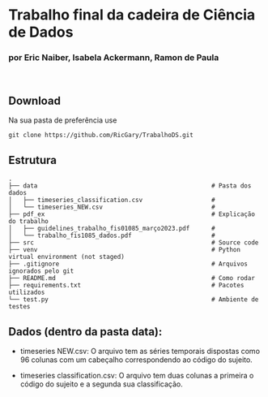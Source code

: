 # Trabalho final da cadeira de Ciência de Dados
### por Eric Naiber, Isabela Ackermann, Ramon de Paula
<br>

## Download
Na sua pasta de preferência use
```
git clone https://github.com/RicGary/TrabalhoDS.git
```

## Estrutura
```
.
├── data                                                # Pasta dos dados
│   ├── timeseries_classification.csv                   # 
│   └── timeseries_NEW.csv                              # 
├── pdf_ex                                              # Explicação do trabalho
│   ├── guidelines_trabalho_fis01085_março2023.pdf      #
│   └── trabalho_fis1085_dados.pdf                      #
├── src                                                 # Source code
├── venv                                                # Python virtual environment (not staged)
├── .gitignore                                          # Arquivos ignorados pelo git
├── README.md                                           # Como rodar
├── requirements.txt                                    # Pacotes utilizados
└── test.py                                             # Ambiente de testes
```
## Dados (dentro da pasta data):
* timeseries NEW.csv: O arquivo tem as séries temporais dispostas como 96 colunas com um cabeçalho correspondendo ao código do sujeito.

* timeseries classification.csv: O arquivo tem duas colunas a primeira o código do sujeito e a segunda sua classificação.

